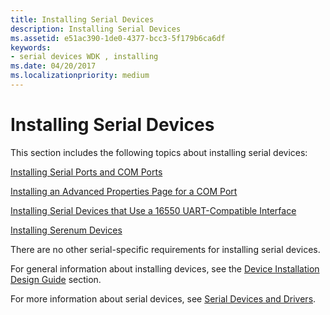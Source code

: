 ```yaml
---
title: Installing Serial Devices
description: Installing Serial Devices
ms.assetid: e51ac390-1de0-4377-bcc3-5f179b6ca6df
keywords:
- serial devices WDK , installing
ms.date: 04/20/2017
ms.localizationpriority: medium
---
```


# Installing Serial Devices

This section includes the following topics about installing serial devices:

[Installing Serial Ports and COM Ports](installing-serial-ports-and-com-ports.md)

[Installing an Advanced Properties Page for a COM Port](installing-an-advanced-properties-page-for-a-com-port.md)

[Installing Serial Devices that Use a 16550 UART-Compatible Interface](installing-serial-devices-that-use-a-16550-uart-compatible-interface.md)

[Installing Serenum Devices](installing-serenum-devices.md)

There are no other serial-specific requirements for installing serial devices.

For general information about installing devices, see the [Device Installation Design Guide](../install/index.md) section.

For more information about serial devices, see [Serial Devices and Drivers](/previous-versions/ff547451(v=vs.85)).